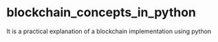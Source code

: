 # blockchain_concepts_in_python
It is a practical explanation of a blockchain implementation using python 
